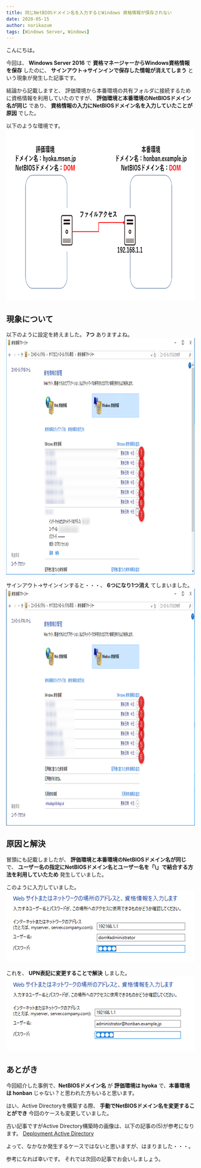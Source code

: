 ```yaml
---
title: 同じNetBIOSドメイン名を入力するとWindows 資格情報が保存されない
date: 2020-05-15
author: norikazum
tags: [Windows Server, Windows]
---
```


こんにちは。

今回は、 **Windows Server 2016** で **資格マネージャーからWindows資格情報を保存** したのに、 **サインアウト→サインインで保存した情報が消えてしまう** という現象が発生した記事です。

結論から記載しますと、 評価環境から本番環境の共有フォルダに接続するために資格情報を利用していたのですが、 **評価環境と本番環境のNetBIOSドメイン名が同じ** であり、 **資格情報の入力にNetBIOSドメイン名を入力していたことが原因** でした。

以下のような環境です。
<a href="images/windows-credentials-are-not-saved-when-you-enter-the-same-netbios-domain-name-1.png"><img src="images/windows-credentials-are-not-saved-when-you-enter-the-same-netbios-domain-name-1.png" alt="" width="816" height="457" class="alignnone size-full wp-image-12673" /></a>

## 現象について

以下のように設定を終えました。 **7つ** ありますよね。
<a href="images/windows-credentials-are-not-saved-when-you-enter-the-same-netbios-domain-name-2.png"><img src="images/windows-credentials-are-not-saved-when-you-enter-the-same-netbios-domain-name-2.png" alt="" width="1126" height="632" class="alignnone size-full wp-image-12675" /></a>

サインアウト→サインインすると・・・、 **6つになり1つ消え** てしまいました。
<a href="images/windows-credentials-are-not-saved-when-you-enter-the-same-netbios-domain-name-3.png"><img src="images/windows-credentials-are-not-saved-when-you-enter-the-same-netbios-domain-name-3.png" alt="" width="1127" height="632" class="alignnone size-full wp-image-12665" /></a>

## 原因と解決

冒頭にも記載しましたが、 **評価環境と本番環境のNetBIOSドメイン名が同じ** で、 **ユーザー名の指定にNetBIOSドメイン名とユーザー名を「\」で結合する方法を利用していたため** 発生していました。

このように入力していました。
<a href="images/windows-credentials-are-not-saved-when-you-enter-the-same-netbios-domain-name-4.png"><img src="images/windows-credentials-are-not-saved-when-you-enter-the-same-netbios-domain-name-4.png" alt="" width="512" height="192" class="alignnone size-full wp-image-12670" /></a>

これを、 **UPN表記に変更することで解決** しました。
<a href="images/windows-credentials-are-not-saved-when-you-enter-the-same-netbios-domain-name-5.png"><img src="images/windows-credentials-are-not-saved-when-you-enter-the-same-netbios-domain-name-5.png" alt="" width="526" height="200" class="alignnone size-full wp-image-12671" /></a>

## あとがき

今回紹介した事例で、**NetBIOSドメイン名** が **評価環境は hyoka** で、**本番環境は honban** じゃない？と思われた方もいると思います。

はい、Active Directoryを構築する際、 **手動でNetBIOSドメイン名を変更することができ** 今回のケースも変更していました。

古い記事ですがActive Directory構築時の画像は、以下の記事の(5)が参考になります。
[Deployment Active Directory](https://www.itmedia.co.jp/help/howto/win/win2000/0007special/tokusyu/2000_04_1/11.html)

よって、なかなか発生するケースではないと思いますが、はまりました・・・。

参考になれば幸いです。
それでは次回の記事でお会いしましょう。
